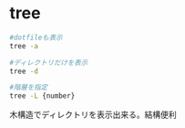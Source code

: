 # tree
```bash
#dotfileも表示
tree -a

#ディレクトリだけを表示
tree -d

#階層を指定
tree -L {number}
```
木構造でディレクトリを表示出来る。結構便利
